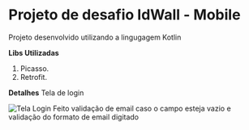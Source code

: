 # Projeto de desafio IdWall - Mobile

Projeto desenvolvido utilizando a lingugagem Kotlin

**Libs Utilizadas**

1. Picasso.
2. Retrofit.

**Detalhes**
Tela de login

![Tela Login](https://imgur.com/e0cxtmM)
Feito validação de email caso o campo esteja vazio e validação do formato de email digitado
